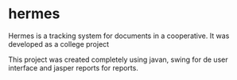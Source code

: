 # hermes
Hermes is a tracking system for documents in a cooperative. It was developed as a college project

This project was created completely using javan, swing for de user interface and jasper reports for reports.
